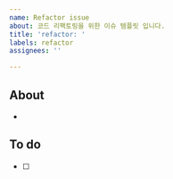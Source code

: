 ```yaml
---
name: Refactor issue
about: 코드 리팩토링을 위한 이슈 템플릿 입니다.
title: 'refactor: '
labels: refactor
assignees: ''

---
```


## About
<!-- 해당 이슈에서 할 작업에 대해 설명해 주세요. -->
* 

## To do
<!-- 해야 할 일을 적어 주세요. -->
- [ ] 

<!-- 그 외 필요한 Label, Assignees, Projects 추가하기! -->
